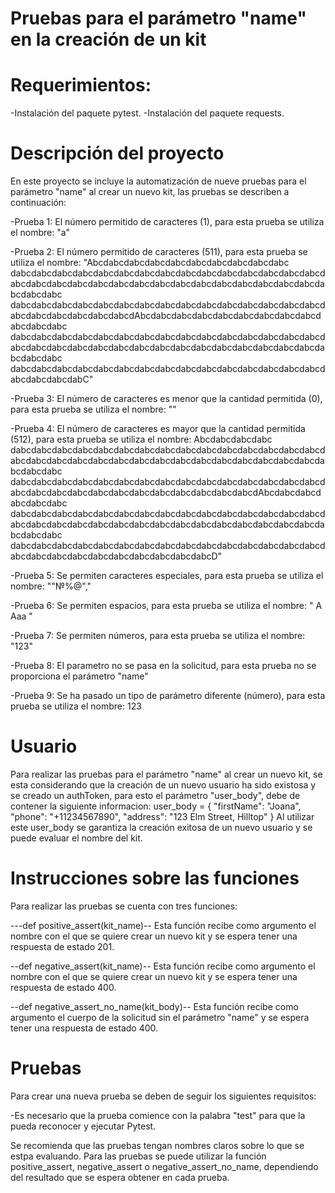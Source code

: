 # Pruebas para el parámetro "name" en la creación de un kit

# Requerimientos: 
-Instalación del paquete pytest. 
-Instalación del paquete requests. 


# Descripción del proyecto
 
En este proyecto se incluye la automatización de nueve pruebas para el parámetro "name" al crear un nuevo kit, 
las pruebas se describen a continuación:

-Prueba 1: El número permitido de caracteres (1), para esta prueba se utiliza el nombre: "a"
 
-Prueba 2: El número permitido de caracteres (511), para esta prueba se utiliza el nombre: "Abcdabcdabcdabcdabcdabcdabcdabcdabcdabc
dabcdabcdabcdabcdabcdabcdabcdabcdabcdabcdabcdabcdabcdabcdabcdabcdabcdabcdabcdabcdabcdabcdabcdabcdabcdabcdabcdabcdabcdabcdabcdabcdabc
dabcdabcdabcdabcdabcdabcdabcdabcdabcdabcdabcdabcdabcdabcdabcdabcdabcdabcdabcdabcdabcdAbcdabcdabcdabcdabcdabcdabcdabcdabcdabcdabcdabc
dabcdabcdabcdabcdabcdabcdabcdabcdabcdabcdabcdabcdabcdabcdabcdabcdabcdabcdabcdabcdabcdabcdabcdabcdabcdabcdabcdabcdabcdabcdabcdabcdabc
dabcdabcdabcdabcdabcdabcdabcdabcdabcdabcdabcdabcdabcdabcdabcdabcdabcdabcdabC"

-Prueba 3: El número de caracteres es menor que la cantidad permitida (0), para esta prueba se utiliza el nombre: ""

-Prueba 4: El número de caracteres es mayor que la cantidad permitida (512), para esta prueba se utiliza el nombre: Abcdabcdabcdabc
dabcdabcdabcdabcdabcdabcdabcdabcdabcdabcdabcdabcdabcdabcdabcdabcdabcdabcdabcdabcdabcdabcdabcdabcdabcdabcdabcdabcdabcdabcdabcdabcdabc
dabcdabcdabcdabcdabcdabcdabcdabcdabcdabcdabcdabcdabcdabcdabcdabcdabcdabcdabcdabcdabcdabcdabcdabcdabcdabcdabcdAbcdabcdabcdabcdabcdabc
dabcdabcdabcdabcdabcdabcdabcdabcdabcdabcdabcdabcdabcdabcdabcdabcdabcdabcdabcdabcdabcdabcdabcdabcdabcdabcdabcdabcdabcdabcdabcdabcdabc
dabcdabcdabcdabcdabcdabcdabcdabcdabcdabcdabcdabcdabcdabcdabcdabcdabcdabcdabcdabcdabcdabcdabcdabcdabcD"

-Prueba 5: Se permiten caracteres especiales, para esta prueba se utiliza el nombre: ""№%@","

-Prueba 6: Se permiten espacios, para esta prueba se utiliza el nombre: " A Aaa "
 
-Prueba 7: Se permiten números, para esta prueba se utiliza el nombre: "123"

-Prueba 8: El parametro no se pasa en la solicitud, para esta prueba no se proporciona el parámetro "name"
 
-Prueba 9: Se ha pasado un tipo de parámetro diferente (número), para esta prueba se utiliza el nombre: 123 

# Usuario 
Para realizar las pruebas para el parámetro "name" al crear un nuevo kit, se esta considerando que la creación de un nuevo usuario ha 
sido existosa y se creado un authToken, para esto el parámetro "user_body", debe de contener la siguiente informacion: 
user_body = {
    "firstName": "Joana",
    "phone": "+11234567890",
    "address": "123 Elm Street, Hilltop"
}
Al utilizar este user_body se garantiza la creación exitosa de un nuevo usuario y se puede evaluar el nombre del kit. 

# Instrucciones sobre las funciones 
Para realizar las pruebas se cuenta con tres funciones:
 
---def positive_assert(kit_name)--
Esta función recibe como argumento el nombre con el que se quiere crear un nuevo kit y se espera tener una respuesta de estado 201.

--def negative_assert(kit_name)--
Esta función recibe como argumento el nombre con el que se quiere crear un nuevo kit y se espera tener una respuesta de estado 400.

--def negative_assert_no_name(kit_body)--
Esta función recibe como argumento el cuerpo de la solicitud sin el parámetro "name" y se espera tener una respuesta de estado 400. 

# Pruebas 
Para crear una nueva prueba se deben de seguir los siguientes requisitos:
 
-Es necesario que la prueba comience con la palabra "test" para que la pueda reconocer y ejecutar Pytest.
 
Se recomienda que las pruebas tengan nombres claros sobre lo que se estpa evaluando. 
Para las pruebas se puede utilizar la función positive_assert, negative_assert o negative_assert_no_name, dependiendo del resultado 
que se espera obtener en cada prueba.  
